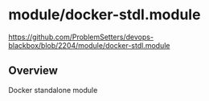# module/docker-stdl.module

https://github.com/ProblemSetters/devops-blackbox/blob/2204/module/docker-stdl.module

## Overview

Docker standalone module


